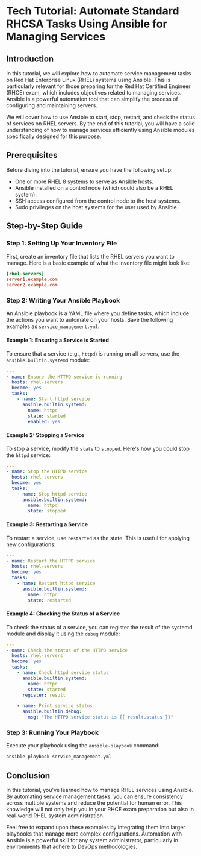 # Tech Tutorial: Automate Standard RHCSA Tasks Using Ansible for Managing Services

## Introduction

In this tutorial, we will explore how to automate service management tasks on Red Hat Enterprise Linux (RHEL) systems using Ansible. This is particularly relevant for those preparing for the Red Hat Certified Engineer (RHCE) exam, which includes objectives related to managing services. Ansible is a powerful automation tool that can simplify the process of configuring and maintaining servers.

We will cover how to use Ansible to start, stop, restart, and check the status of services on RHEL servers. By the end of this tutorial, you will have a solid understanding of how to manage services efficiently using Ansible modules specifically designed for this purpose.

## Prerequisites

Before diving into the tutorial, ensure you have the following setup:
- One or more RHEL 8 systems to serve as Ansible hosts.
- Ansible installed on a control node (which could also be a RHEL system).
- SSH access configured from the control node to the host systems.
- Sudo privileges on the host systems for the user used by Ansible.

## Step-by-Step Guide

### Step 1: Setting Up Your Inventory File

First, create an inventory file that lists the RHEL servers you want to manage. Here is a basic example of what the inventory file might look like:

```ini
[rhel-servers]
server1.example.com
server2.example.com
```

### Step 2: Writing Your Ansible Playbook

An Ansible playbook is a YAML file where you define tasks, which include the actions you want to automate on your hosts. Save the following examples as `service_management.yml`.

#### Example 1: Ensuring a Service is Started

To ensure that a service (e.g., `httpd`) is running on all servers, use the `ansible.builtin.systemd` module:

```yaml
---
- name: Ensure the HTTPD service is running
  hosts: rhel-servers
  become: yes
  tasks:
    - name: Start httpd service
      ansible.builtin.systemd:
        name: httpd
        state: started
        enabled: yes
```

#### Example 2: Stopping a Service

To stop a service, modify the `state` to `stopped`. Here's how you could stop the `httpd` service:

```yaml
---
- name: Stop the HTTPD service
  hosts: rhel-servers
  become: yes
  tasks:
    - name: Stop httpd service
      ansible.builtin.systemd:
        name: httpd
        state: stopped
```

#### Example 3: Restarting a Service

To restart a service, use `restarted` as the state. This is useful for applying new configurations:

```yaml
---
- name: Restart the HTTPD service
  hosts: rhel-servers
  become: yes
  tasks:
    - name: Restart httpd service
      ansible.builtin.systemd:
        name: httpd
        state: restarted
```

#### Example 4: Checking the Status of a Service

To check the status of a service, you can register the result of the systemd module and display it using the `debug` module:

```yaml
---
- name: Check the status of the HTTPD service
  hosts: rhel-servers
  become: yes
  tasks:
    - name: Check httpd service status
      ansible.builtin.systemd:
        name: httpd
        state: started
      register: result

    - name: Print service status
      ansible.builtin.debug:
        msg: "The HTTPD service status is {{ result.status }}"
```

### Step 3: Running Your Playbook

Execute your playbook using the `ansible-playbook` command:

```bash
ansible-playbook service_management.yml
```

## Conclusion

In this tutorial, you've learned how to manage RHEL services using Ansible. By automating service management tasks, you can ensure consistency across multiple systems and reduce the potential for human error. This knowledge will not only help you in your RHCE exam preparation but also in real-world RHEL system administration.

Feel free to expand upon these examples by integrating them into larger playbooks that manage more complex configurations. Automation with Ansible is a powerful skill for any system administrator, particularly in environments that adhere to DevOps methodologies.